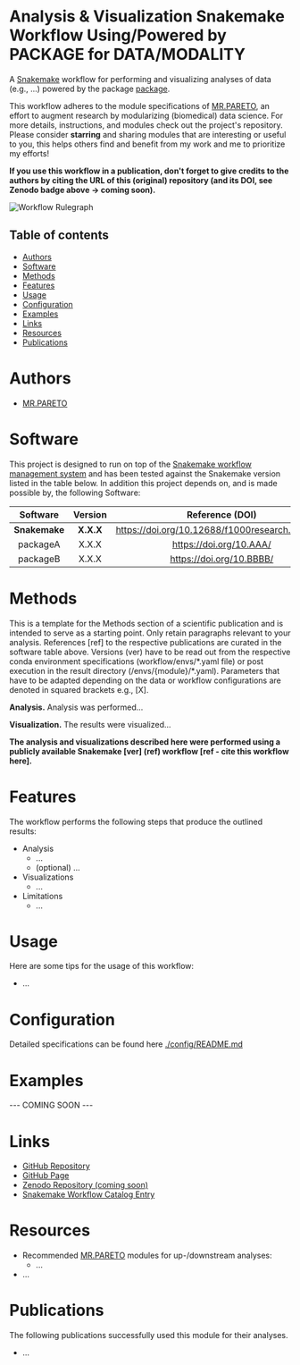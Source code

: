 # Analysis & Visualization Snakemake Workflow Using/Powered by PACKAGE for DATA/MODALITY
A [Snakemake](https://snakemake.readthedocs.io/en/stable/) workflow for performing and visualizing analyses of data (e.g., ...) powered by the package [package](https://www.packageURL.org).

This workflow adheres to the module specifications of [MR.PARETO](https://github.com/epigen/mr.pareto), an effort to augment research by modularizing (biomedical) data science. For more details, instructions, and modules check out the project's repository. Please consider **starring** and sharing modules that are interesting or useful to you, this helps others find and benefit from my work and me to prioritize my efforts!

**If you use this workflow in a publication, don't forget to give credits to the authors by citing the URL of this (original) repository (and its DOI, see Zenodo badge above -> coming soon).**

![Workflow Rulegraph](./workflow/dags/rulegraph.svg)

Table of contents
----------------
  * [Authors](#authors)
  * [Software](#software)
  * [Methods](#methods)
  * [Features](#features)
  * [Usage](#usage)
  * [Configuration](#configuration)
  * [Examples](#examples)
  * [Links](#links)
  * [Resources](#resources)
  * [Publications](#publications)

# Authors
- [MR.PARETO](https://github.com/epigen/mr.pareto)


# Software
This project is designed to run on top of the [Snakemake workflow management system](https://snakemake.readthedocs.io/en/stable/) and has been tested against the Snakemake version listed in the table below. In addition this project depends on, and is made possible by, the following Software:

| Software | Version | Reference (DOI) |
| :---: | :---: | :---: |
| **Snakemake** | **X.X.X** | https://doi.org/10.12688/f1000research.29032.2 |
| packageA | X.X.X | https://doi.org/10.AAA/ |
| packageB | X.X.X | https://doi.org/10.BBBB/ |


# Methods
This is a template for the Methods section of a scientific publication and is intended to serve as a starting point. Only retain paragraphs relevant to your analysis. References [ref] to the respective publications are curated in the software table above. Versions (ver) have to be read out from the respective conda environment specifications (workflow/envs/\*.yaml file) or post execution in the result directory (/envs/{module}/\*.yaml). Parameters that have to be adapted depending on the data or workflow configurations are denoted in squared brackets e.g., [X].

__Analysis.__ Analysis was performed...

__Visualization.__ The results were visualized...


**The analysis and visualizations described here were performed using a publicly available Snakemake [ver] (ref) workflow [ref - cite this workflow here].**

# Features
The workflow performs the following steps that produce the outlined results:

- Analysis
  - ...
  - (optional) ...
- Visualizations
  - ...
- Limitations
  - ...


# Usage
Here are some tips for the usage of this workflow:
- ...

# Configuration
Detailed specifications can be found here [./config/README.md](./config/README.md)

# Examples
--- COMING SOON ---

# Links
- [GitHub Repository](https://github.com/user/module/)
- [GitHub Page](https://user.github.io/module/)
- [Zenodo Repository (coming soon)]()
- [Snakemake Workflow Catalog Entry](https://snakemake.github.io/snakemake-workflow-catalog?usage=user/module)

# Resources
- Recommended [MR.PARETO](https://github.com/epigen/mr.pareto) modules for up-/downstream analyses:
    - ...
- ...

# Publications
The following publications successfully used this module for their analyses.
- ...
